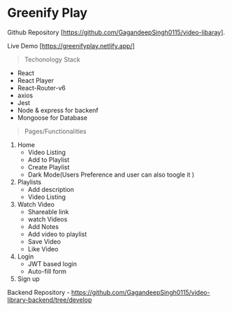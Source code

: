 # Greenify Play

Github Repository [https://github.com/GagandeepSingh0115/video-libaray].

Live Demo [https://greenifyplay.netlify.app/]

> Techonology Stack

- React
- React Player
- React-Router-v6
- axios
- Jest
- Node & express for backenf
- Mongoose for Database

> Pages/Functionalities

1. Home
   - Video Listing
   - Add to Playlist
   - Create Playlist
   - Dark Mode(Users Preference and user can also toogle it )
2. Playlists
   - Add description
   - Video Listing
3. Watch Video
   - Shareable link
   - watch Videos
   - Add Notes
   - Add video to playlist
   - Save Video
   - Like Video
4. Login
   - JWT based login
   - Auto-fill form
5. Sign up

Backend Repository - https://github.com/GagandeepSingh0115/video-library-backend/tree/develop

